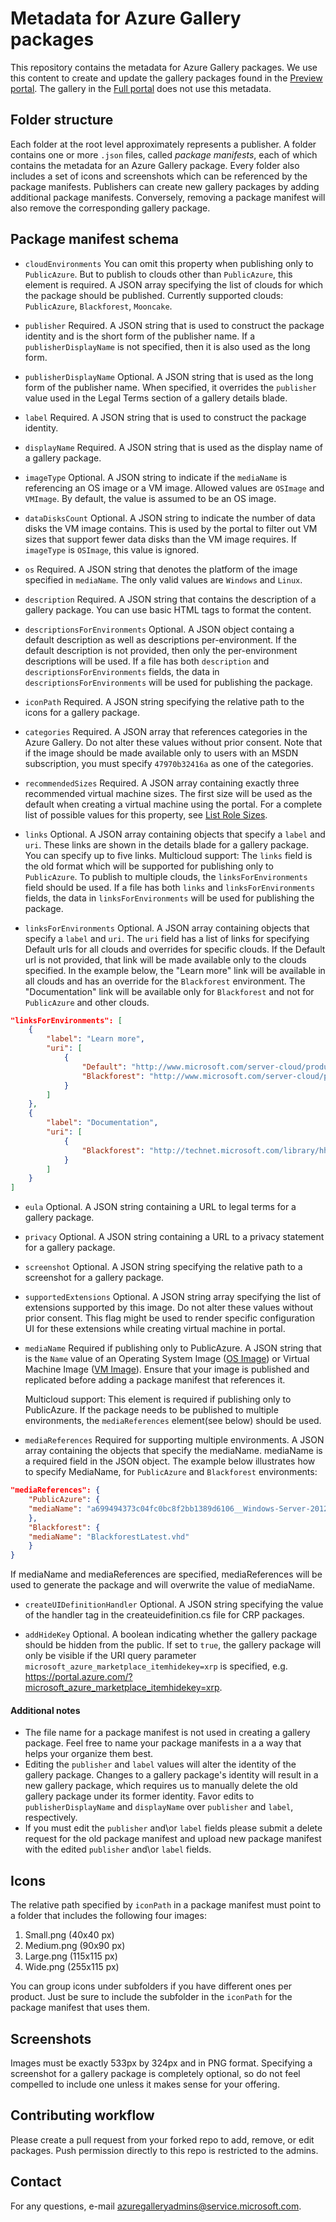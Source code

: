 # Metadata for Azure Gallery packages

This repository contains the metadata for Azure Gallery packages. We use this content to create and update the gallery packages found in the [Preview portal](https://portal.azure.com). The gallery in the [Full portal](https://manage.windowsazure.com) does not use this metadata.

## Folder structure

Each folder at the root level approximately represents a publisher. A folder contains one or more `.json` files, called *package manifests*, each of which contains the metadata for an Azure Gallery package. Every folder also includes a set of icons and screenshots which can be referenced by the package manifests. Publishers can create new gallery packages by adding additional package manifests. Conversely, removing a package manifest will also remove the corresponding gallery package.

## Package manifest schema

* `cloudEnvironments`
You can omit this property when publishing only to `PublicAzure`. But to publish to clouds other than `PublicAzure`, this element is required. A JSON array specifying the list of clouds for which the package should be published. Currently supported clouds: `PublicAzure`, `Blackforest`, `Mooncake`. 

* `publisher`
Required. A JSON string that is used to construct the package identity and is the short form of the publisher name. If a `publisherDisplayName` is not specified, then it is also used as the long form.

* `publisherDisplayName`
Optional. A JSON string that is used as the long form of the publisher name. When specified, it overrides the `publisher` value used in the Legal Terms section of a gallery details blade.

* `label`
Required. A JSON string that is used to construct the package identity.

* `displayName`
Required. A JSON string that is used as the display name of a gallery package.

* `imageType`
Optional. A JSON string to indicate if the `mediaName` is referencing an OS image or a VM image. Allowed values are `OSImage` and `VMImage`. By default, the value is assumed to be an OS image.

* `dataDisksCount`
Optional. A JSON string to indicate the number of data disks the VM image contains. This is used by the portal to filter out VM sizes that support fewer data disks than the VM image requires. If `imageType` is `OSImage`, this value is ignored.

* `os`
Required. A JSON string that denotes the platform of the image specified in `mediaName`. The only valid values are `Windows` and `Linux`.

* `description`
Required. A JSON string that contains the description of a gallery package. You can use basic HTML tags to format the content.

* `descriptionsForEnvironments`
Optional. A JSON object containg a default description as well as descriptions per-environment. If the default description is not provided, then only the per-environment descriptions will be used. If a file has both `description` and `descriptionsForEnvironments` fields, the data in `descriptionsForEnvironments` will be used for publishing the package.

* `iconPath`
Required. A JSON string specifying the relative path to the icons for a gallery package.

* `categories`
Required. A JSON array that references categories in the Azure Gallery. Do not alter these values without prior consent. Note that if the image should be made available only to users with an MSDN subscription, you must specify `47970b32416a` as one of the categories.

* `recommendedSizes`
Required. A JSON array containing exactly three recommended virtual machine sizes. The first size will be used as the default  when creating a virtual machine using the portal. For a complete list of possible values for this property, see [List Role Sizes](http://msdn.microsoft.com/en-us/library/azure/dn469422.aspx).

* `links`
Optional. A JSON array containing objects that specify a `label` and `uri`. These links are shown in the details blade for a gallery package. You can specify up to five links.
Multicloud support: The `links` field is the old format which will be supported for publishing only to `PublicAzure`. To publish to multiple clouds, the `linksForEnvironments` field should be used. If a file has both `links` and `linksForEnvironments` fields, the data in `linksForEnvironments` will be used for publishing the package. 

* `linksForEnvironments`
Optional. A JSON array containing objects that specify a `label` and `uri`. The `uri` field has a list of links for specifying Default urls for all clouds and overrides for specific clouds. If the Default url is not provided, that link will be made available only to the clouds specified. In the example below, the "Learn more" link will be available in all clouds and has an override for the `Blackforest` environment. The "Documentation" link will be available only for `Blackforest` and not for `PublicAzure` and other clouds. 
```json
"linksForEnvironments": [
    {
        "label": "Learn more",
        "uri": [
            {
                "Default": "http://www.microsoft.com/server-cloud/products/windows-server-2012-r2/",
                "Blackforest": "http://www.microsoft.com/server-cloud/products/windows-server-2012-r2/blackforest"
            }
        ]
    },
    {
        "label": "Documentation",
        "uri": [
            {
                "Blackforest": "http://technet.microsoft.com/library/hh801901.aspx/Blackforest"
            }
        ]
    }
]
```

* `eula`
Optional. A JSON string containing a URL to legal terms for a gallery package.

* `privacy`
Optional. A JSON string containing a URL to a privacy statement for a gallery package.

* `screenshot`
Optional. A JSON string specifying the relative path to a screenshot for a gallery package.

* `supportedExtensions`
Optional. A JSON string array specifying the list of extensions supported by this image. Do not alter these values without prior consent. This flag might be used to render specific configuration UI for these extensions while creating virtual machine in portal.

* `mediaName`
Required if publishing only to PublicAzure. A JSON string that is the `Name` value of an Operating System Image ([OS Image](http://msdn.microsoft.com/library/azure/jj157191.aspx)) or Virtual Machine Image ([VM Image](http://msdn.microsoft.com/library/azure/dn499770.aspx)). Ensure that your image is published and replicated before adding a package manifest that references it.

  Multicloud support: This element is required if publishing only to PublicAzure. If the package needs to be published to multiple environments, the `mediaReferences` element(see below) should be used.

* `mediaReferences`
Required for supporting multiple environments. A JSON array containing the objects that specify the mediaName. mediaName is a required field in the JSON object. The example below illustrates how to specify MediaName, for `PublicAzure` and `Blackforest` environments: 
```json
"mediaReferences": {
    "PublicAzure": {
    "mediaName": "a699494373c04fc0bc8f2bb1389d6106__Windows-Server-2012-R2-20160126-en.us-127GB.vhd"
    },
    "Blackforest": {
    "mediaName": "BlackforestLatest.vhd"
    }
}
```

  If mediaName and mediaReferences are specified, mediaReferences will be used to generate the package and will overwrite the value of mediaName. 

* `createUIDefinitionHandler`
Optional. A JSON string specifying the value of the handler tag in the createuidefinition.cs file for CRP packages. 

* `addHideKey`
Optional. A boolean indicating whether the gallery package should be hidden from the public. If set to `true`, the gallery package will only be visible if the URI query parameter `microsoft_azure_marketplace_itemhidekey=xrp` is specified, e.g. https://portal.azure.com/?microsoft_azure_marketplace_itemhidekey=xrp.

#### Additional notes

* The file name for a package manifest is not used in creating a gallery package. Feel free to name your package manifests in a a way that helps your organize them best.
* Editing the `publisher` and `label` values will alter the identity of the gallery package. Changes to a gallery package's identity will result in a new gallery package, which requires us to manually delete the old gallery package under its former  identity. Favor edits to `publisherDisplayName` and `displayName` over `publisher` and `label`, respectively.
* If you must edit the `publisher` and\or `label` fields please submit a delete request for the old package manifest and upload new package manifest with the edited `publisher` and\or `label` fields.

## Icons

The relative path specified by `iconPath` in a package manifest must point to a folder that includes the following four images:

1. Small.png (40x40 px)
2. Medium.png (90x90 px)
3. Large.png (115x115 px)
4. Wide.png (255x115 px)

You can group icons under subfolders if you have different ones per product. Just be sure to include the subfolder in the `iconPath` for the package manifest that uses them.

## Screenshots

Images must be exactly 533px by 324px and in PNG format. Specifying a screenshot for a gallery package is completely optional, so do not feel compelled to include one unless it makes sense for your offering.

## Contributing workflow

Please create a pull request from your forked repo to add, remove, or edit packages. Push permission directly to this repo is restricted to the admins.

## Contact

For any questions, e-mail azuregalleryadmins@service.microsoft.com.
